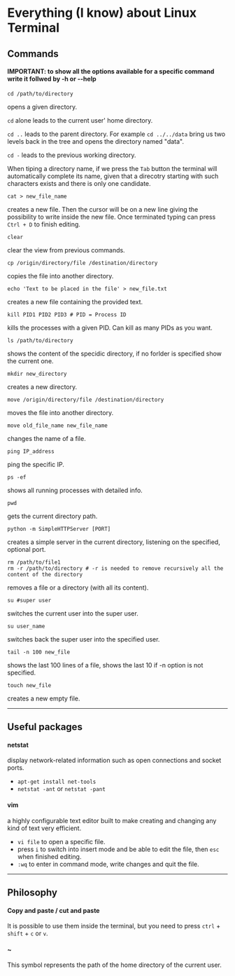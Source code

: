 # Everything (I know) about Linux Terminal

## Commands

#### IMPORTANT: to show all the options available for a specific command write it follwed by -h or --help

```shell
cd /path/to/directory
```
opens a given directory. 

`cd` alone leads to the current user' home directory.

`cd ..` leads to the parent directory.
For example `cd ../../data` bring us two levels back in the tree and opens the directory named "data".

`cd -` leads to the previous working directory.

When tiping a directory name, if we press the `Tab` button the terminal will automatically complete its name, given that a direcotry starting with such characters exists and there is only one candidate.

```shell
cat > new_file_name
```
creates a new file. Then the cursor will be on a new line giving the possibility to write inside the new file. Once terminated typing can press `Ctrl + D` to finish editing.

```shell
clear
```
clear the view from previous commands.

```shell
cp /origin/directory/file /destination/directory
```
copies the file into another directory.

```shell
echo 'Text to be placed in the file' > new_file.txt
```
creates a new file containing the provided text.

```shell
kill PID1 PID2 PID3 # PID = Process ID
```
kills the processes with a given PID. Can kill as many PIDs as you want.

```shell
ls /path/to/directory
```
shows the content of the specidic directory, if no forlder is specified show the current one.

```shell
mkdir new_directory
```
creates a new directory.

```shell
move /origin/directory/file /destination/directory
```
moves the file into another directory.

```shell
move old_file_name new_file_name
```
changes the name of a file.

```shell
ping IP_address
```
ping the specific IP.

```shell
ps -ef
```
shows all running processes with detailed info.

```shell
pwd
```
gets the current directory path.

```shell
python -m SimpleHTTPServer [PORT]
```
creates a simple server in the current directory, listening on the specified, optional port.

```shell
rm /path/to/file1
rm -r /path/to/directory # -r is needed to remove recursively all the content of the directory
```
removes a file or a directory (with all its content).

```shell
su #super user
```
switches the current user into the super user.

```shell
su user_name
```
switches back the super user into the specified user.

```shell
tail -n 100 new_file
```
shows the last 100 lines of a file, shows the last 10 if -n option is not specified.

```shell
touch new_file
```
creates a new empty file.

-------------
## Useful packages

#### netstat
display network-related information such as open connections and socket ports. 
* `apt-get install net-tools`
* `netstat -ant` or `netstat -pant`

#### vim
a highly configurable text editor built to make creating and changing any kind of text very efficient.
* `vi file` to open a specific file.
* press `i` to switch into insert mode and be able to edit the file, then `esc` when finished editing.
* `:wq` to enter in command mode, write changes and quit the file.

-------------
## Philosophy

#### Copy and paste / cut and paste
It is possible to use them inside the terminal, but you need to press `ctrl` + `shift` + `c` or `v`.

#### ~ 
This symbol represents the path of the home directory of the current user.
